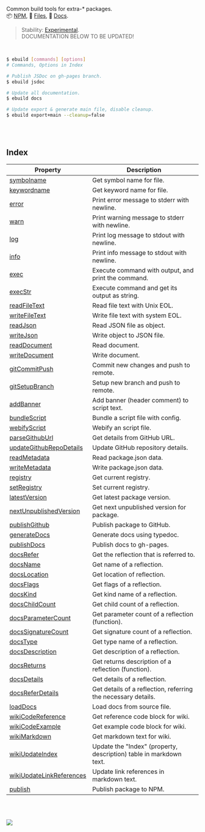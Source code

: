 Common build tools for extra-* packages.<br>
📦 [NPM](https://www.npmjs.com/package/extra-build),
📜 [Files](https://unpkg.com/extra-build/),
📰 [Docs](https://nodef.github.io/extra-build/).

> Stability: [Experimental](https://www.youtube.com/watch?v=L1j93RnIxEo).<br>
> DOCUMENTATION BELOW TO BE UPDATED!

<br>

```bash
$ ebuild [commands] [options]
# Commands, Options in Index
```

```bash
# Publish JSDoc on gh-pages branch.
$ ebuild jsdoc

# Update all documentation.
$ ebuild docs

# Update export & generate main file, disable cleanup.
$ ebuild export+main --cleanup=false
```

<br>
<br>


## Index

| Property | Description |
|  ----  |  ----  |
| [symbolname] | Get symbol name for file. |
| [keywordname] | Get keyword name for file. |
| [error] | Print error message to stderr with newline. |
| [warn] | Print warning message to stderr with newline. |
| [log] | Print log message to stdout with newline. |
| [info] | Print info message to stdout with newline. |
| [exec] | Execute command with output, and print the command. |
| [execStr] | Execute command and get its output as string. |
| [readFileText] | Read file text with Unix EOL. |
| [writeFileText] | Write file text with system EOL. |
| [readJson] | Read JSON file as object. |
| [writeJson] | Write object to JSON file. |
| [readDocument] | Read document. |
| [writeDocument] | Write document. |
| [gitCommitPush] | Commit new changes and push to remote. |
| [gitSetupBranch] | Setup new branch and push to remote. |
| [addBanner] | Add banner (header comment) to script text. |
| [bundleScript] | Bundle a script file with config. |
| [webifyScript] | Webify an script file. |
| [parseGithubUrl] | Get details from GitHub URL. |
| [updateGithubRepoDetails] | Update GitHub repository details. |
| [readMetadata] | Read package.json data. |
| [writeMetadata] | Write package.json data. |
| [registry] | Get current registry. |
| [setRegistry] | Set current registry. |
| [latestVersion] | Get latest package version. |
| [nextUnpublishedVersion] | Get next unpublished version for package. |
| [publishGithub] | Publish package to GitHub. |
| [generateDocs] | Generate docs using typedoc. |
| [publishDocs] | Publish docs to gh-pages. |
| [docsRefer] | Get the reflection that is referred to. |
| [docsName] | Get name of a reflection. |
| [docsLocation] | Get location of reflection. |
| [docsFlags] | Get flags of a reflection. |
| [docsKind] | Get kind name of a reflection. |
| [docsChildCount] | Get child count of a reflection. |
| [docsParameterCount] | Get parameter count of a reflection (function). |
| [docsSignatureCount] | Get signature count of a reflection. |
| [docsType] | Get type name of a reflection. |
| [docsDescription] | Get description of a reflection. |
| [docsReturns] | Get returns description of a reflection (function). |
| [docsDetails] | Get details of a reflection. |
| [docsReferDetails] | Get details of a reflection, referring the necessary details. |
| [loadDocs] | Load docs from source file. |
| [wikiCodeReference] | Get reference code block for wiki. |
| [wikiCodeExample] | Get example code block for wiki. |
| [wikiMarkdown] | Get markdown text for wiki. |
| [wikiUpdateIndex] | Update the "Index" (property, description) table in markdown text. |
| [wikiUpdateLinkReferences] | Update link references in markdown text. |
| [publish] | Publish package to NPM. |

<br>
<br>

[![](https://img.youtube.com/vi/BCxhQpS5fQ0/maxresdefault.jpg)](https://www.youtube.com/watch?v=BCxhQpS5fQ0)

[symbolname]: https://nodef.github.io/extra-build/modules.html#symbolname
[keywordname]: https://nodef.github.io/extra-build/modules.html#keywordname
[error]: https://nodef.github.io/extra-build/modules.html#error
[warn]: https://nodef.github.io/extra-build/modules.html#warn
[log]: https://nodef.github.io/extra-build/modules.html#log
[info]: https://nodef.github.io/extra-build/modules.html#info
[exec]: https://nodef.github.io/extra-build/modules.html#exec
[execStr]: https://nodef.github.io/extra-build/modules.html#execStr
[readFileText]: https://nodef.github.io/extra-build/modules.html#readFileText
[writeFileText]: https://nodef.github.io/extra-build/modules.html#writeFileText
[readJson]: https://nodef.github.io/extra-build/modules.html#readJson
[writeJson]: https://nodef.github.io/extra-build/modules.html#writeJson
[readDocument]: https://nodef.github.io/extra-build/modules.html#readDocument
[writeDocument]: https://nodef.github.io/extra-build/modules.html#writeDocument
[gitCommitPush]: https://nodef.github.io/extra-build/modules.html#gitCommitPush
[gitSetupBranch]: https://nodef.github.io/extra-build/modules.html#gitSetupBranch
[addBanner]: https://nodef.github.io/extra-build/modules.html#addBanner
[bundleScript]: https://nodef.github.io/extra-build/modules.html#bundleScript
[webifyScript]: https://nodef.github.io/extra-build/modules.html#webifyScript
[parseGithubUrl]: https://nodef.github.io/extra-build/modules.html#parseGithubUrl
[updateGithubRepoDetails]: https://nodef.github.io/extra-build/modules.html#updateGithubRepoDetails
[readMetadata]: https://nodef.github.io/extra-build/modules.html#readMetadata
[writeMetadata]: https://nodef.github.io/extra-build/modules.html#writeMetadata
[registry]: https://nodef.github.io/extra-build/modules.html#registry
[setRegistry]: https://nodef.github.io/extra-build/modules.html#setRegistry
[latestVersion]: https://nodef.github.io/extra-build/modules.html#latestVersion
[nextUnpublishedVersion]: https://nodef.github.io/extra-build/modules.html#nextUnpublishedVersion
[publish]: https://nodef.github.io/extra-build/modules.html#publish
[publishGithub]: https://nodef.github.io/extra-build/modules.html#publishGithub
[generateDocs]: https://nodef.github.io/extra-build/modules.html#generateDocs
[publishDocs]: https://nodef.github.io/extra-build/modules.html#publishDocs
[docsRefer]: https://nodef.github.io/extra-build/modules.html#docsRefer
[docsName]: https://nodef.github.io/extra-build/modules.html#docsName
[docsLocation]: https://nodef.github.io/extra-build/modules.html#docsLocation
[docsFlags]: https://nodef.github.io/extra-build/modules.html#docsFlags
[docsKind]: https://nodef.github.io/extra-build/modules.html#docsKind
[docsChildCount]: https://nodef.github.io/extra-build/modules.html#docsChildCount
[docsParameterCount]: https://nodef.github.io/extra-build/modules.html#docsParameterCount
[docsSignatureCount]: https://nodef.github.io/extra-build/modules.html#docsSignatureCount
[docsType]: https://nodef.github.io/extra-build/modules.html#docsType
[docsDescription]: https://nodef.github.io/extra-build/modules.html#docsDescription
[docsReturns]: https://nodef.github.io/extra-build/modules.html#docsReturns
[docsDetails]: https://nodef.github.io/extra-build/modules.html#docsDetails
[docsReferDetails]: https://nodef.github.io/extra-build/modules.html#docsReferDetails
[loadDocs]: https://nodef.github.io/extra-build/modules.html#loadDocs
[wikiCodeReference]: https://nodef.github.io/extra-build/modules.html#wikiCodeReference
[wikiCodeExample]: https://nodef.github.io/extra-build/modules.html#wikiCodeExample
[wikiMarkdown]: https://nodef.github.io/extra-build/modules.html#wikiMarkdown
[wikiUpdateIndex]: https://nodef.github.io/extra-build/modules.html#wikiUpdateIndex
[wikiUpdateLinkReferences]: https://nodef.github.io/extra-build/modules.html#wikiUpdateLinkReferences
